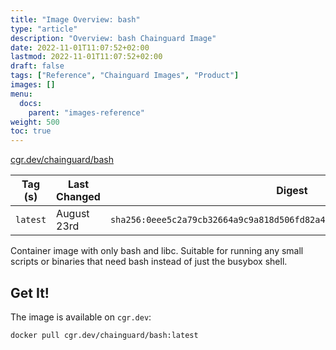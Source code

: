```yaml
---
title: "Image Overview: bash"
type: "article"
description: "Overview: bash Chainguard Image"
date: 2022-11-01T11:07:52+02:00
lastmod: 2022-11-01T11:07:52+02:00
draft: false
tags: ["Reference", "Chainguard Images", "Product"]
images: []
menu:
  docs:
    parent: "images-reference"
weight: 500
toc: true
---
```


[cgr.dev/chainguard/bash](https://github.com/chainguard-images/images/tree/main/images/bash)

| Tag (s)   | Last Changed | Digest                                                                    |
|-----------|--------------|---------------------------------------------------------------------------|
|  `latest` | August 23rd  | `sha256:0eee5c2a79cb32664a9c9a818d506fd82a4c15d91f5943f2e53e55e7c1373047` |



Container image with only bash and libc. Suitable for running any small scripts or binaries that need bash instead of just the busybox shell.

## Get It!

The image is available on `cgr.dev`:

```
docker pull cgr.dev/chainguard/bash:latest
```

